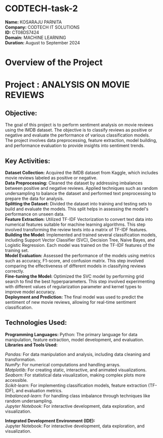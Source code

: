 # CODTECH-task-2
**Name:** KOSARAJU PARNITA <br>
**Company:** CODTECH IT SOLUTIONS <br>
**ID:** CT08DS7424 <br>
**Domain:** MACHINE LEARNING <br>
**Duration:** August to September 2024 <br>


# Overview of the Project

# Project : ANALYSIS ON MOVIE REVIEWS

## Objective: 
The goal of this project is to perform sentiment analysis on movie reviews using the IMDB dataset. The objective is to classify reviews as positive or negative and evaluate the performance of various classification models. The project involves data preprocessing, feature extraction, model building, and performance evaluation to provide insights into sentiment trends.
## Key Activities:

**Dataset Collection:**
Acquired the IMDB dataset from Kaggle, which includes movie reviews labeled as positive or negative.\
**Data Preprocessing:**
Cleaned the dataset by addressing imbalances between positive and negative reviews. Applied techniques such as random undersampling to balance the dataset and performed text preprocessing to prepare the data for analysis.\
**Splitting the Dataset:**
Divided the dataset into training and testing sets to build and evaluate the models. This split helps in assessing the model's performance on unseen data.\
**Feature Extraction:**
Utilized TF-IDF Vectorization to convert text data into numerical features suitable for machine learning algorithms. This step involved transforming the review texts into a matrix of TF-IDF features.\
**Building the Model:**
Implemented and trained several classification models, including Support Vector Classifier (SVC), Decision Tree, Naive Bayes, and Logistic Regression. Each model was trained on the TF-IDF features of the training set.\
**Model Evaluation:**
Assessed the performance of the models using metrics such as accuracy, F1-score, and confusion matrix. This step involved comparing the effectiveness of different models in classifying reviews correctly.\
**Fine-tuning the Model:**
Optimized the SVC model by performing grid search to find the best hyperparameters. This step involved experimenting with different values of regularization parameter and kernel types to improve model accuracy.\
**Deployment and Prediction:**
The final model was used to predict the sentiment of new movie reviews, allowing for real-time sentiment classification.
## Technologies Used:

**Programming Languages:**
Python: The primary language for data manipulation, feature extraction, model development, and evaluation.\
**Libraries and Tools Used:**

*Pandas:* For data manipulation and analysis, including data cleaning and transformation.\
*NumPy:* For numerical computations and handling arrays.\
*Matplotlib:* For creating static, interactive, and animated visualizations.\
*Seaborn:* For statistical data visualization, making complex plots more accessible.\
*Scikit-learn:* For implementing classification models, feature extraction (TF-IDF), and evaluation metrics.\
*Imbalanced-learn:* For handling class imbalance through techniques like random undersampling.\
*Jupyter Notebook:* For interactive development, data exploration, and visualization.


**Integrated Development Environment (IDE):**\
Jupyter Notebook: For interactive development, data exploration, and visualization.
